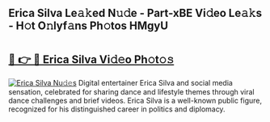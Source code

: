 ## Erica Silva Le𝚊𝚔ed N𝚞𝚍e - Part-xBE Vi𝚍eo Le𝚊𝚔s - H𝚘t O𝚗lyf𝚊ns Ph𝚘tos HMgyU

# <h2><a href="http://hf2wj6.feru.top/?c=Erica+Silva">🔗 👉 🔴 Erica Silva Vi𝚍𝚎o Ph𝚘t𝚘𝚜</a></h2>

[![Erica Silva Nu𝚍𝚎s](https://i.imgur.com/0TWrTi3.gif)](http://hf2wj6.feru.top/?c=Erica+Silva)
Digital entertainer Erica Silva and social media sensation, celebrated for sharing dance and lifestyle themes through viral dance challenges and brief videos. Erica Silva is a well-known public figure, recognized for his distinguished career in politics and diplomacy. 

